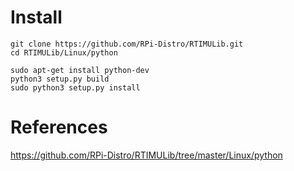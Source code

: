 # Install
``` 
git clone https://github.com/RPi-Distro/RTIMULib.git
cd RTIMULib/Linux/python

sudo apt-get install python-dev
python3 setup.py build
sudo python3 setup.py install
```

# References
https://github.com/RPi-Distro/RTIMULib/tree/master/Linux/python
